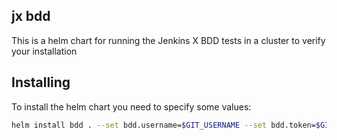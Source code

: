 ## jx bdd

This is a helm chart for running the Jenkins X BDD tests in a cluster to verify your installation


## Installing 

To install the helm chart you need to specify some values:

```bash 
helm install bdd . --set bdd.username=$GIT_USERNAME --set bdd.token=$GIT_TOKEN
```
